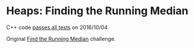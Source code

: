 Heaps: Finding the Running Median
=================================

C++ code [passes all tests](https://www.hackerrank.com/challenges/ctci-find-the-running-median) on 2016/10/04

Original [Find the Running Median](https://www.hackerrank.com/challenges/ctci-find-the-running-median) challenge.

